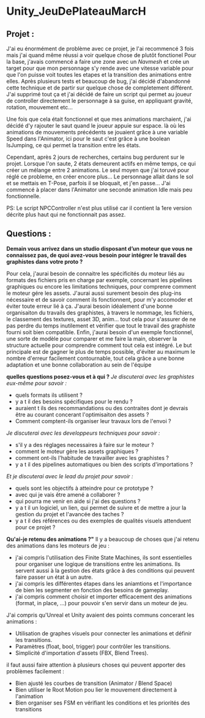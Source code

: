 # Unity_JeuDePlateauMarcH
 
## Projet :
J'ai eu énormément de problème avec ce projet, je l'ai recommencé 3 fois mais j'ai quand même réussi a voir quelque chose de plutôt fonctionel
Pour la base, j'avais commencé a faire une zone avec un *Navmesh* et crée un target pour que mon personnage s'y rende avec une vitesse variable pour que l'on puisse voit toutes les etapes et la transition des animations entre elles. Après plusieurs tests et beaucoup de bug, j'ai décidé d'abandonné cette technique et de partir sur quelque chose de completement différent.
J'ai supprimé tout ça et j'ai décidé de faire un script qui permet au joueur de controller directement le personnage à sa guise, en appliquant gravité, rotation, mouvement etc...

Une fois que cela était fonctionnel et que mes animations marchaient, j'ai décidé d'y rajouter le saut quand le joueur appuie sur espace.
là où les animations de mouvements précédents se jouaient grâce à une variable Speed dans l'Animator, ici pour le saut c'est grâce à une boolean IsJumping, ce qui permet la transition entre les états.

Cependant, après 2 jours de recherches, certains bug perdurent sur le projet. Lorsque l'on saute, 2 états demeurent actifs en même temps, ce qui créer un mélange entre 2 animations.
Le seul moyen que j'ai toruvé pour réglé ce probleme, en créer encore plus... Le personnage allait dans le sol et se mettais en T-Pose, parfois il se bloquait, et j'en passe...
J'ai commencé à placer dans l'Animator une seconde animation Idle mais peu fonctionnelle.

PS: Le script NPCController n'est plus utilisé car il contient la 1ere version décrite plus haut qui ne fonctionnait pas assez.


## Questions :
**Demain vous arrivez dans un studio disposant d’un moteur que vous ne connaissez pas, de quoi avez-vous besoin pour intégrer le travail des graphistes dans votre proto ?**

Pour cela, j'aurai besoin de connaitre les spécificités du moteur liés au formats des fichiers pris en charge par exemple, concernant les pipelines graphiques ou encore les limitations techniques, pour comprenre comment le moteur gére les assets.
J'aurai aussi surement besoin des plug-ins nécessaire et de savoir comment ils fonctionnent, pour m'y accomoder et éviter toute erreur lié à ça.
J'aurai besoin idéalement d'une bonne organisaiton du travails des graphistes, à travers le nommage, les fichiers, le classement des textures, asset 3D, anim... tout cela pour s'assurer de ne pas perdre du temps inutilement et vérifier que tout le travail des graphiste fourni soit bien compatible.
Enfin, j'aurai besoin d'un exemple fonctionnel, une sorte de modèle pour comparer et me faire la main, observer la structure actuelle pour comprendre comment tout cela est intégré.
Le but principale est de gagner le plus de temps possible, d'éviter au maximum le nombre d'erreur facilement contournable, tout cela grâce a une bonne adaptation et une bonne collaboration au sein de l'équipe

**quelles questions posez-vous et à qui ?**
*Je discuterai avec les graphistes eux-même pour savoir :*
- quels formats ils utilisent ?
- y a t il des besoins spécifiques pour le rendu ?
- auraient t ils des recommandations ou des contraites dont je devrais être au courant concerant l'optimisaiton des assets ?
- Comment comptent-ils organiser leur travaux lors de l'envoi ?

*Je discuterai avec les developpeurs techniques pour savoir :*
- s'il y a des réglages necessaires à faire sur le moteur ?
- comment le moteur gère les assets graphiques ?
- comment ont-ils l'habitude de travailler avec les graphistes ?
- y a t il des pipelines automatiques ou bien des scripts d'importations ?

*Et je discuterai avec le lead du projet pour savoir :*
- quels sont les objectifs à atteindre pour ce prototype ?
- avec qui je vais être amené a collaborer ?
- qui pourra me venir en aide si j'ai des questions ?
- y a t il un logiciel, un lien, qui permet de suivre et de mettre a jour la gestion du projet et l'avancée des taches ?
- y a t il des références ou des exemples de qualités visuels attenduent pour ce projet ?

**Qu'ai-je retenu des animations ?"**
Il y a beaucoup de choses que j'ai retenu des animations dans les moteurs de jeu :
- j'ai compris l'utilisation des Finite State Machines, ils sont essentielles pour organiser une logique de transitions entre les animations. Ils servent aussi à la gestion des états grâce à des conditions qui peuvent faire passer un état à un autre.
- j'ai compris les différentes étapes dans les aniamtions et l'importance de bien les segmenter en fonction des besoins de gameplay.
- j'ai compris comment choisir et importer efficacement des animations (format, in place, ...) pour pouvoir s'en servir dans un moteur de jeu.

J'ai compris qu'Unreal et Unity avaient des points communs concerant les animations :
- Utilisation de graphes visuels pour connecter les animations et définir les transitions.
- Paramètres (float, bool, trigger) pour contrôler les transitions.
- Simplicité d'importation d'assets (FBX, Blend Trees).

il faut aussi faire attention à plusieurs choses qui peuvent apporter des problèmes facilement :
- Bien ajusté les courbes de transition (Animator / Blend Space)
- Bien utiliser le Root Motion pou lier le mouvement directement à l'animation 
- Bien organiser ses FSM en vérifiant les conditions et les priorités des transitions